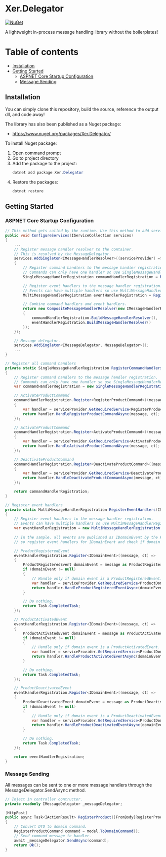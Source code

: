 
# Xer.Delegator
[![NuGet](https://img.shields.io/nuget/vpre/xer.delegator.svg)](https://www.nuget.org/packages/Xer.Delegator/)

A lightweight in-process message handling library without the boilerplates!

# Table of contents
* [Installation](#installation)
* [Getting Started](#getting-started)
  * [ASPNET Core Startup Configuration](#aspnet-core-startup-configuration)
  * [Message Sending](#message-sending)

## Installation
You can simply clone this repository, build the source, reference the output dll, and code away!

The library has also been published as a Nuget package:
* https://www.nuget.org/packages/Xer.Delegator/

To install Nuget package:
1. Open command prompt
2. Go to project directory
3. Add the package to the project:
    ```csharp
    dotnet add package Xer.Delegator
    ```
4. Restore the packages:
    ```csharp
    dotnet restore
    ```

## Getting Started

### ASPNET Core Startup Configuration

```csharp
// This method gets called by the runtime. Use this method to add services to the container.
public void ConfigureServices(IServiceCollection services)
{
    ...
    // Register message handler resolver to the container. 
    // This is resolved by the MessageDelegator.
    services.AddSingleton<IMessageHandlerResolver>((serviceProvider) =>
    {
        // Register command handlers to the message handler registration. 
        // Commands can only have one handler so use SingleMessageHandlerRegistration.
        SingleMessageHandlerRegistration commandHandlerRegistration = RegisterCommandHandlers(serviceProvider);

        // Register event handlers to the message handler registration. 
        // Events can have multiple handlers so use MultiMessageHandlerRegistration.
        MultiMessageHandlerRegistration eventHandlerRegistration = RegisterEventHandlers(serviceProvider);

        // Combine command handlers and event handlers.
        return new CompositeMessageHandlerResolver(new IMessageHandlerResolver[]
        {
            commandHandlerRegistration.BuildMessageHandlerResolver(),
            eventHandlerRegistration.BuildMessageHandlerResolver()
        });
    });

    // Message delegator.
    services.AddSingleton<IMessageDelegator, MessageDelegator>();
    ...
}

// Register all command handlers
private static SingleMessageHandlerRegistration RegisterCommandHandlers(IServiceProvider serviceProvider)
{
    // Register command handlers to the message handler registration. 
    // Commands can only have one handler so use SingleMessageHandlerRegistration.
    var commandHandlerRegistration = new SingleMessageHandlerRegistration();

    // ActivateProductCommand
    commandHandlerRegistration.Register<RegisterProductCommand>((message, ct) =>
    {
        var handler = serviceProvider.GetRequiredService<RegisterProductCommandHandler>();
        return handler.HandleRegisterProductCommandAsync(message, ct);
    });

    // ActivateProductCommand
    commandHandlerRegistration.Register<ActivateProductCommand>((message, ct) =>
    {
        var handler = serviceProvider.GetRequiredService<ActivateProductCommandHandler>();
        return handler.HandleActivateProductCommandAsync(message, ct);
    });

    // DeactivateProductCommand
    commandHandlerRegistration.Register<DeactivateProductCommand>((message, ct) =>
    {
        var handler = serviceProvider.GetRequiredService<DeactivateProductCommandHandler>();
        return handler.HandleDeactivateProductCommandAsync(message, ct);
    });

    return commandHandlerRegistration;
}

// Register event handlers
private static MultiMessageHandlerRegistration RegisterEventHandlers(IServiceProvider serviceProvider)
{
    // Register event handlers to the message handler registration. 
    // Events can have multiple handlers so use MultiMessageHandlerRegistration.
    var eventHandlerRegistration = new MultiMessageHandlerRegistration();
    
    // In the sample, all events are published as IDomainEvent by the PublishingRepository,
    // so register event handlers for IDomainEvent and check if domain event can be handled.

    // ProductRegisteredEvent
    eventHandlerRegistration.Register<IDomainEvent>((message, ct) =>
    {
        ProductRegisteredEvent domainEvent = message as ProductRegisteredEvent;
        if (domainEvent != null)
        {
            // Handle only if domain event is a ProductRegisteredEvent.
            var handler = serviceProvider.GetRequiredService<ProductDomainEventsHandler>();
            return handler.HandleProductRegisteredEventAsync(domainEvent, ct);
        }

        // Do nothing.
        return Task.CompletedTask;
    });

    // ProductActivatedEvent
    eventHandlerRegistration.Register<IDomainEvent>((message, ct) =>
    {
        ProductActivatedEvent domainEvent = message as ProductActivatedEvent;
        if (domainEvent != null)
        {
            // Handle only if domain event is a ProductActivatedEvent.
            var handler = serviceProvider.GetRequiredService<ProductDomainEventsHandler>();
            return handler.HandleProductActivatedEventAsync(domainEvent, ct);
        }

        // Do nothing.
        return Task.CompletedTask;
    });

    // ProductDeactivatedEvent
    eventHandlerRegistration.Register<IDomainEvent>((message, ct) =>
    {
        ProductDeactivatedEvent domainEvent = message as ProductDeactivatedEvent;
        if (domainEvent != null)
        {
            // Handle only if domain event is a ProductDeactivatedEvent.
            var handler = serviceProvider.GetRequiredService<ProductDomainEventsHandler>();
            return handler.HandleProductDeactivatedEventAsync(domainEvent, ct);
        }

        // Do nothing.
        return Task.CompletedTask;
    });

    return eventHandlerRegistration;
}
```

### Message Sending
All messages can be sent to one or more message handlers through the MessageDelegator.SendAsync method.

```csharp
// Inject in controller contructor.
private readonly IMessageDelegator _messageDelegator;

[HttpPost]
public async Task<IActionResult> RegisterProduct([FromBody]RegisterProductCommandDto model)
{
    // Convert DTO to domain command.
    RegisterProductCommand command = model.ToDomainCommand();
    // Send command message to handler.
    await _messageDelegator.SendAsync(command);
    return Ok();
}
```
